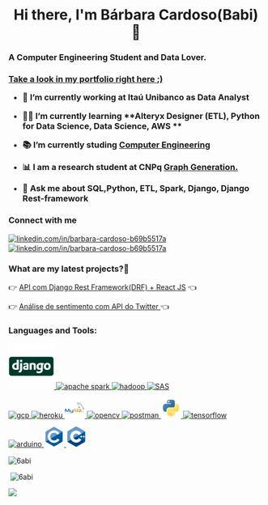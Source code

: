 <h1 align="center">Hi there, I'm Bárbara Cardoso(Babi) 👋</h1>
<h3 align="left">A Computer Engineering Student and Data Lover.</h3>
<a href="https://www.gitshowcase.com/6abi"><h3 align="left">Take a look in my portfolio right here ;) </h></a>

- 🔭 I’m currently working at **Itaú Unibanco** as Data Analyst

- 👨‍💻 I’m currently learning **Alteryx Designer (ETL), Python for Data Science, Data Science, AWS **

- 📚 I’m currently studing [Computer Engineering](https://www.sp.senac.br/graduacao/curso/bacharelado/engenharia-de-computacao)

- 📊 I am a research student at CNPq [Graph Generation.](https://github.com/6abi/grafos)

- 💬 Ask me about **SQL,Python, ETL, Spark, Django, Django Rest-framework**


<h3 align="left">Connect with me</h3>
<p align="left">
<a href="https://www.linkedin.com/in/babi-cardoso/" target="_blank"><img align="center" src="https://img.shields.io/badge/LinkedIn-0077B5?style=for-the-badge&logo=linkedin&logoColor=white" alt="linkedin.com/in/barbara-cardoso-b69b5517a" height="40" width="110" /></a>
 <a href="mailto: 6abi.cardoso@gmail.com" target="_blank"><img align="center" src="https://img.shields.io/badge/Gmail-D14836?style=for-the-badge&logo=gmail&logoColor=white" alt="linkedin.com/in/barbara-cardoso-b69b5517a" height="40" width="110" /></a>
</p>



<h3 align="left">What are my latest projects?👀</h3>
<p align="left">
👉 <a href="https://github.com/6abi/rest-api-djando-quiz" target="_blank">API com Django Rest Framework(DRF) + React JS</a> 👈
</p>
<p align="left">
👉 <a href="https://github.com/6abi/bootcamp-dados-igti/blob/master/semana03/socket_twitter.ipynb" target="_blank">Análise de sentimento com API do Twitter </a> 👈
</p>

<h3 align="left">Languages and Tools:</h3>
   <a href="https://www.djangoproject.com/" target="_blank"> <img src="https://raw.githubusercontent.com/devicons/devicon/master/icons/django/django-original.svg" alt="django" width="90" height="90"/> </a> 
  <a href="https://spark.apache.org/" target="_blank"> <img src="https://www.vectorlogo.zone/logos/apache_spark/apache_spark-ar21.svg" alt="apache spark" width="90" height="90"/> </a> 
    <a href="https://hadoop.apache.org/" target="_blank"> <img src="https://www.vectorlogo.zone/logos/apache_hadoop/apache_hadoop-icon.svg" alt="hadoop" width="90" height="90"/> </a> 
     <a href="https://www.sas.com/pt_br/home.html" target="_blank"> <img src="https://www.vectorlogo.zone/logos/sas/sas-ar21.svg" alt="SAS" width="90" height="90"/> </a> 
     
  <a href="https://cloud.google.com" target="_blank"> <img src="https://www.vectorlogo.zone/logos/google_cloud/google_cloud-icon.svg" alt="gcp" width="40" height="40"/> </a> <a href="https://heroku.com" target="_blank"> <img src="https://www.vectorlogo.zone/logos/heroku/heroku-icon.svg" alt="heroku" width="40" height="40"/> </a> 
 <a href="https://www.mysql.com/" target="_blank"> <img src="https://raw.githubusercontent.com/devicons/devicon/master/icons/mysql/mysql-original-wordmark.svg" alt="mysql" width="40" height="40"/> </a> <a href="https://opencv.org/" target="_blank"> <img src="https://www.vectorlogo.zone/logos/opencv/opencv-icon.svg" alt="opencv" width="40" height="40"/> </a> <a href="https://postman.com" target="_blank"> <img src="https://www.vectorlogo.zone/logos/getpostman/getpostman-icon.svg" alt="postman" width="40" height="40"/> </a> <a href="https://www.python.org" target="_blank"> <img src="https://raw.githubusercontent.com/devicons/devicon/master/icons/python/python-original.svg" alt="python" width="40" height="40"/> </a> <a href="https://www.tensorflow.org" target="_blank"> <img src="https://www.vectorlogo.zone/logos/tensorflow/tensorflow-icon.svg" alt="tensorflow" width="40" height="40"/> </a> 
 <p align="left"> <a href="https://www.arduino.cc/" target="_blank"> <img src="https://cdn.worldvectorlogo.com/logos/arduino-1.svg" alt="arduino" width="40" height="40"/> </a> <a href="https://www.cprogramming.com/" target="_blank"> <img src="https://raw.githubusercontent.com/devicons/devicon/master/icons/c/c-original.svg" alt="c" width="40" height="40"/> </a> <a href="https://www.w3schools.com/cpp/" target="_blank"> <img src="https://raw.githubusercontent.com/devicons/devicon/master/icons/cplusplus/cplusplus-original.svg" alt="cplusplus" width="40" height="40"/> </a>
 </p>

<p><img align="center" src="https://github-readme-stats.vercel.app/api/top-langs?username=6abi&show_icons=true&theme=dark&title_color=2eda0b&text_color=ffffff&bg_color=181b51&locale=en&layout=compact" alt="6abi" /></p>

<p>&nbsp;<img align="center" src="https://github-readme-stats.vercel.app/api?username=6abi&show_icons=true&theme=dark&title_color=2eda0b&text_color=ffffff&bg_color=191853&locale=en" alt="6abi" /></p>

![](https://komarev.com/ghpvc/?username=6abi&color=brightgreen&style=plastic)

